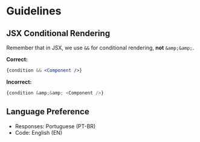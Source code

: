 # Guidelines

## JSX Conditional Rendering

Remember that in JSX, we use `&&` for conditional rendering, **not** `&amp;&amp;`.

**Correct:**

```jsx
{condition && <Component />}
```

**Incorrect:**

```jsx
{condition &amp;&amp; <Component />}
```

## Language Preference

- Responses: Portuguese (PT-BR)
- Code: English (EN)
